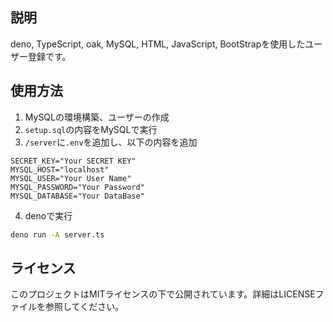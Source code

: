 ## 説明
deno, TypeScript, oak, MySQL, HTML, JavaScript, BootStrapを使用したユーザー登録です。

## 使用方法

1. MySQLの環境構築、ユーザーの作成
2. `setup.sql`の内容をMySQLで実行
3. `/server`に`.env`を追加し、以下の内容を追加
```
SECRET_KEY="Your SECRET KEY"
MYSQL_HOST="localhost"
MYSQL_USER="Your User Name"
MYSQL_PASSWORD="Your Password"
MYSQL_DATABASE="Your DataBase"
```

4. denoで実行
```bash
deno run -A server.ts
```

## ライセンス
このプロジェクトはMITライセンスの下で公開されています。詳細はLICENSEファイルを参照してください。